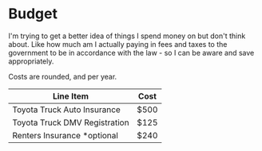 # Budget

I'm trying to get a better idea of things I spend money on but don't think about. Like how much am I actually paying in fees and taxes to the government to be in accordance with the law - so I can be aware and save appropriately.

Costs are rounded, and per year.

| Line Item                                   | Cost                    |
| ------------------------------------------- | ----------------------- |
| Toyota Truck Auto Insurance                 | $500                    |
| Toyota Truck DMV Registration               | $125                    |
| Renters Insurance *optional                 | $240                    |
